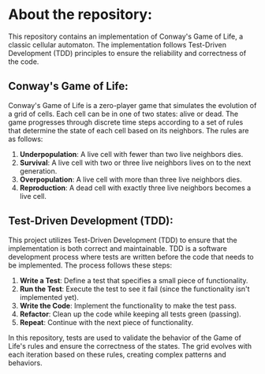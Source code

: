 # About the repository:

This repository contains an implementation of Conway's Game of Life, a classic cellular automaton. The implementation follows Test-Driven Development (TDD) principles to ensure the reliability and correctness of the code.


## Conway's Game of Life:

Conway's Game of Life is a zero-player game that simulates the evolution of a grid of cells. Each cell can be in one of two states: alive or dead. The game progresses through discrete time steps according to a set of rules that determine the state of each cell based on its neighbors. The rules are as follows:

1. **Underpopulation**: A live cell with fewer than two live neighbors dies.
2. **Survival**: A live cell with two or three live neighbors lives on to the next generation.
3. **Overpopulation**: A live cell with more than three live neighbors dies.
4. **Reproduction**: A dead cell with exactly three live neighbors becomes a live cell.


## Test-Driven Development (TDD):

This project utilizes Test-Driven Development (TDD) to ensure that the implementation is both correct and maintainable. TDD is a software development process where tests are written before the code that needs to be implemented. The process follows these steps:

1. **Write a Test**: Define a test that specifies a small piece of functionality.
2. **Run the Test**: Execute the test to see it fail (since the functionality isn't implemented yet).
3. **Write the Code**: Implement the functionality to make the test pass.
4. **Refactor**: Clean up the code while keeping all tests green (passing).
5. **Repeat**: Continue with the next piece of functionality.

In this repository, tests are used to validate the behavior of the Game of Life's rules and ensure the correctness of the states. The grid evolves with each iteration based on these rules, creating complex patterns and behaviors.
